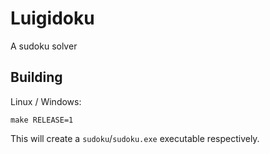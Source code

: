 # Luigidoku

A sudoku solver

## Building

Linux / Windows:

```
make RELEASE=1
```

This will create a `sudoku`/`sudoku.exe` executable respectively.


